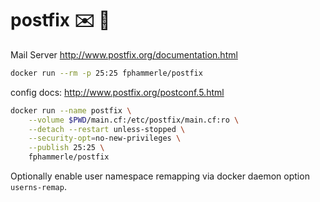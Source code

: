 # postfix ✉️ 🐳

Mail Server http://www.postfix.org/documentation.html

```sh
docker run --rm -p 25:25 fphammerle/postfix
```

config docs: http://www.postfix.org/postconf.5.html

```sh
docker run --name postfix \
    --volume $PWD/main.cf:/etc/postfix/main.cf:ro \
    --detach --restart unless-stopped \
    --security-opt=no-new-privileges \
    --publish 25:25 \
    fphammerle/postfix
```

Optionally enable user namespace remapping via docker daemon option `userns-remap`.
